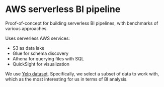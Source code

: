 # AWS serverless BI pipeline

Proof-of-concept for building serverless BI pipelines, with benchmarks of various approaches.

Uses serverless AWS services:
- S3 as data lake
- Glue for schema discovery
- Athena for querying files with SQL
- QuickSight for visualization

We use [Yelp dataset](https://www.yelp.com/dataset). Specifically, we select 
a subset of data to work with, which as the most interesting for us in terms 
of BI analysis.
